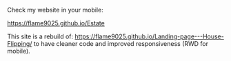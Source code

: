 Check my website in your mobile:

https://flame9025.github.io/Estate

This site is a rebuild of: 
https://flame9025.github.io/Landing-page---House-Flipping/ 
to have cleaner code and improved responsiveness (RWD for mobile).
